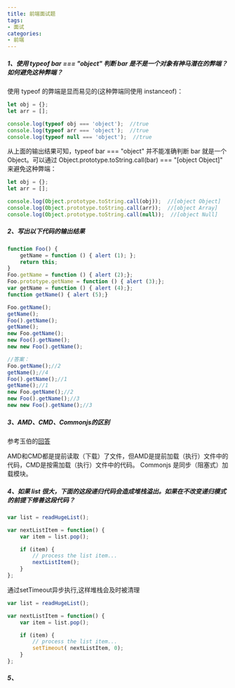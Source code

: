 ```yaml
---
title: 前端面试题
tags:
- 面试
categories:
- 前端
---
```

##### 1、使用 typeof bar === "object" 判断 bar 是不是一个对象有神马潜在的弊端？如何避免这种弊端？
使用 typeof 的弊端是显而易见的(这种弊端同使用 instanceof)：

```javascript
let obj = {};
let arr = [];

console.log(typeof obj === 'object');  //true
console.log(typeof arr === 'object');  //true
console.log(typeof null === 'object');  //true
```

从上面的输出结果可知，typeof bar === "object" 并不能准确判断 bar 就是一个 Object。可以通过 Object.prototype.toString.call(bar) === "[object Object]" 来避免这种弊端：

```javascript
let obj = {};
let arr = [];

console.log(Object.prototype.toString.call(obj));  //[object Object]
console.log(Object.prototype.toString.call(arr));  //[object Array]
console.log(Object.prototype.toString.call(null));  //[object Null]
```

##### 2、写出以下代码的输出结果
```javascript
function Foo() {
    getName = function () { alert (1); };
    return this;
}
Foo.getName = function () { alert (2);};
Foo.prototype.getName = function () { alert (3);};
var getName = function () { alert (4);};
function getName() { alert (5);}

Foo.getName();
getName();
Foo().getName();
getName();
new Foo.getName();
new Foo().getName();
new new Foo().getName();
```

```javascript
//答案：
Foo.getName();//2
getName();//4
Foo().getName();//1
getName();//1
new Foo.getName();//2
new Foo().getName();//3
new new Foo().getName();//3
```

##### 3、AMD、CMD、Commonjs的区别
参考玉伯的[回答](https://www.zhihu.com/question/20351507/answer/14859415)

AMD和CMD都是提前读取（下载）了文件，但AMD是提前加载（执行）文件中的代码，CMD是按需加载（执行）文件中的代码。
Commonjs 是同步（阻塞式）加载模块。

##### 4、如果 list 很大，下面的这段递归代码会造成堆栈溢出。如果在不改变递归模式的前提下修善这段代码？
```javascript
var list = readHugeList();

var nextListItem = function() {
    var item = list.pop();

    if (item) {
        // process the list item...
        nextListItem();
    }
};
```

通过setTimeout异步执行,这样堆栈会及时被清理
```javascript
var list = readHugeList();

var nextListItem = function() {
    var item = list.pop();

    if (item) {
        // process the list item...
        setTimeout( nextListItem, 0);
    }
};
```

##### 5、